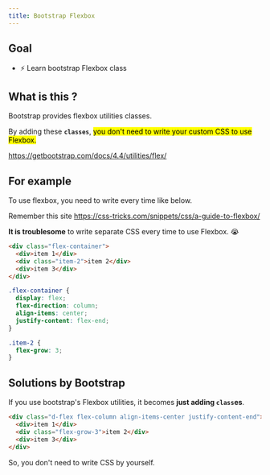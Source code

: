 ```yaml
---
title: Bootstrap Flexbox
---
```


## Goal
- ⚡ Learn bootstrap Flexbox class


## What is this ?
Bootstrap provides flexbox utilities classes.

By adding these **`classes`**, <mark>you don't need to write your custom CSS to use Flexbox.</mark>

https://getbootstrap.com/docs/4.4/utilities/flex/


## For example
To use flexbox, you need to write every time like below.

Remember this site https://css-tricks.com/snippets/css/a-guide-to-flexbox/

**It is troublesome** to write separate CSS every time to use Flexbox. 😭

```html title="html file"
<div class="flex-container">
  <div>item 1</div>
  <div class="item-2">item 2</div>
  <div>item 3</div>
</div>
```

```css title="css file"
.flex-container {
  display: flex;
  flex-direction: column;
  align-items: center;
  justify-content: flex-end;
}

.item-2 {
  flex-grow: 3;
}
```

## Solutions by Bootstrap
If you use bootstrap's Flexbox utilities, it becomes **just adding `class`es**.
```html
<div class="d-flex flex-column align-items-center justify-content-end">
  <div>item 1</div>
  <div class="flex-grow-3">item 2</div>
  <div>item 3</div>
</div>
```
So, you don't need to write CSS by yourself.